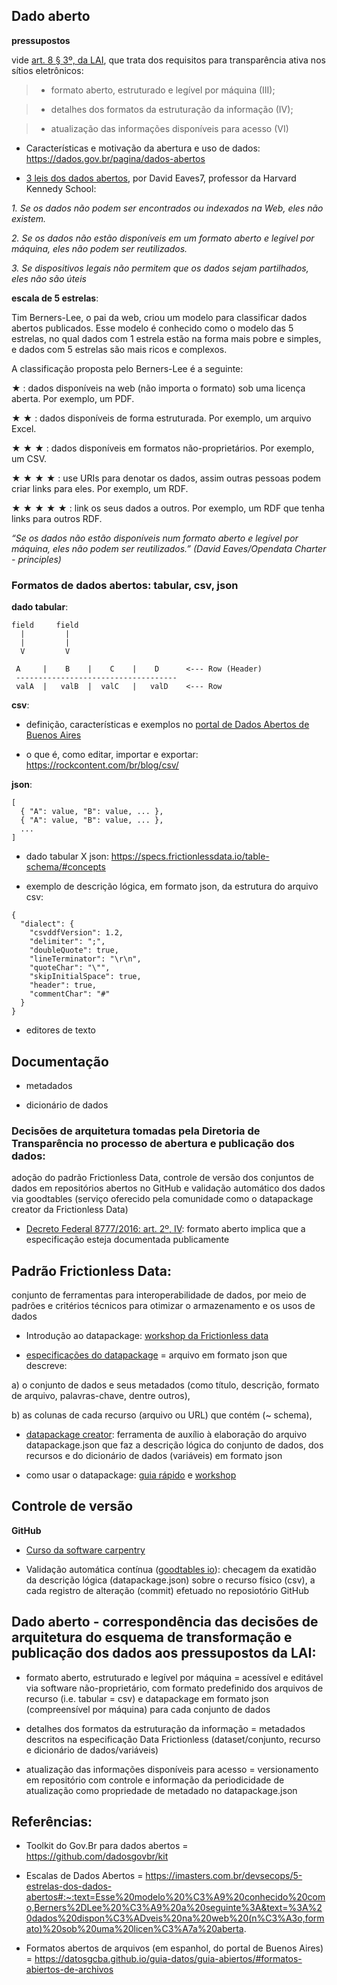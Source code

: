 ## Dado aberto

**pressupostos** 

vide [art. 8 § 3º, da LAI](http://www.planalto.gov.br/ccivil_03/_ato2011-2014/2011/lei/l12527.htm#art8%C2%A73), que trata dos requisitos para transparência ativa nos sítios eletrônicos: 

> + formato aberto, estruturado e legível por máquina (III);

> + detalhes dos formatos da estruturação da informação (IV);

> + atualização das informações disponíveis para acesso (VI)


* Características e motivação da abertura e uso de dados: https://dados.gov.br/pagina/dados-abertos

* [3 leis dos dados abertos](https://eaves.ca/2009/09/30/three-law-of-open-government-data/), por David Eaves7, professor da Harvard Kennedy School:

_1. Se os dados não podem ser encontrados ou indexados na Web, eles não existem._

_2. Se os dados não estão disponíveis em um formato aberto e legível por máquina, eles
 não podem ser reutilizados._
 
_3. Se dispositivos legais não permitem que os dados sejam partilhados, eles não são úteis_


**escala de 5 estrelas**: 

Tim Berners-Lee, o pai da web, criou um modelo para classificar dados abertos publicados. Esse modelo é conhecido como o modelo das 5 estrelas, no qual dados com 1 estrela estão na forma mais pobre e simples, e dados com 5 estrelas são mais ricos e complexos.

A classificação proposta pelo Berners-Lee é a seguinte:

★ : dados disponíveis na web (não importa o formato) sob uma licença aberta. Por exemplo, um PDF.

★ ★ : dados disponíveis de forma estruturada. Por exemplo, um arquivo Excel.

★ ★ ★ : dados disponíveis em formatos não-proprietários. Por exemplo, um CSV.

★ ★ ★ ★ : use URIs para denotar os dados, assim outras pessoas podem criar links para eles. Por exemplo, um RDF.

★ ★ ★ ★ ★ : link os seus dados a outros. Por exemplo, um RDF que tenha links para outros RDF.

_“Se os dados não estão disponíveis num formato aberto e legível por máquina, eles não podem ser reutilizados.” (David Eaves/Opendata Charter - principles)_


### Formatos de dados abertos: tabular, csv, json

**dado tabular**:

````
field     field
  |         |
  |         |
  V         V

 A     |    B    |    C    |    D      <--- Row (Header)
 ------------------------------------
 valA  |   valB  |  valC   |   valD    <--- Row
````
 
 **csv**:

 - definição, características e exemplos no [portal de Dados Abertos de Buenos Aires](https://datosgcba.github.io/guia-datos/guia-abiertos/#csv)
 
 - o que é, como editar, importar e exportar: https://rockcontent.com/br/blog/csv/

**json**:

````
[
  { "A": value, "B": value, ... },
  { "A": value, "B": value, ... },
  ...
]
````

* dado tabular X json: https://specs.frictionlessdata.io/table-schema/#concepts

* exemplo de descrição lógica, em formato json, da estrutura do arquivo csv:

````
{
  "dialect": {
    "csvddfVersion": 1.2,
    "delimiter": ";",
    "doubleQuote": true,
    "lineTerminator": "\r\n",
    "quoteChar": "\"",
    "skipInitialSpace": true,
    "header": true,
    "commentChar": "#"
  }
}

````


* editores de texto


## Documentação

* metadados

* dicionário de dados


### Decisões de arquitetura tomadas pela Diretoria de Transparência no processo de abertura e publicação dos dados: 

adoção do padrão Frictionless Data, controle de versão dos conjuntos de dados em repositórios abertos no GitHub e validação automático dos dados via goodtables (serviço oferecido pela comunidade como o datapackage creator da Frictionless Data)

* [Decreto Federal 8777/2016: art. 2º, IV](http://www.planalto.gov.br/ccivil_03/_ato2015-2018/2016/decreto/d8777.htm#art2): formato aberto implica que a especificação esteja documentada publicamente


## Padrão Frictionless Data:

conjunto de ferramentas para interoperabilidade de dados, por meio de padrões e critérios técnicos para otimizar o armazenamento e os usos de dados

* Introdução ao datapackage: [workshop da Frictionless data](https://www.youtube.com/watch?v=EFQmudQP4io&feature=youtu.be&t=616)


* [especificações do datapackage](https://specs.frictionlessdata.io/) = arquivo em formato json que descreve:

a) o conjunto de dados e seus metadados (como título, descrição, formato de arquivo, palavras-chave, dentre outros),

b) as colunas de cada recurso (arquivo ou URL) que contém (~ schema),


* [datapackage creator](https://create.frictionlessdata.io/): ferramenta de auxílio à elaboração do arquivo datapackage.json que faz a descrição lógica do conjunto de dados, dos recursos e do dicionário de dados (variáveis) em formato json

* como usar o datapackage: [guia rápido](https://www.youtube.com/watch?v=VrdPj28-L9g) e [workshop](https://www.youtube.com/watch?v=EFQmudQP4io&feature=youtu.be&t=998)


## Controle de versão

**GitHub**

* [Curso da software carpentry](http://swcarpentry.github.io/git-novice/)

* Validação automática contínua ([goodtables io](https://goodtables.io/)): checagem da exatidão da descrição lógica (datapackage.json) sobre o recurso físico (csv), a cada registro de alteração (commit) efetuado no reposiotório GitHub


## Dado aberto - correspondência das decisões de arquitetura do esquema de transformação e publicação dos dados aos pressupostos da LAI:

* formato aberto, estruturado e legível por máquina = acessível e editável via software não-proprietário, com formato predefinido dos arquivos de recurso (i.e. tabular = csv) e datapackage em formato json (compreensível por máquina) para cada conjunto de dados

* detalhes dos formatos da estruturação da informação = metadados descritos na especificação Data Frictionless (dataset/conjunto, recurso e dicionário de dados/variáveis)

* atualização das informações disponíveis para acesso = versionamento em repositório com controle e informação da periodicidade de atualização como propriedade de metadado no datapackage.json


## Referências:

* Toolkit do Gov.Br para dados abertos = https://github.com/dadosgovbr/kit

* Escalas de Dados Abertos = https://imasters.com.br/devsecops/5-estrelas-dos-dados-abertos#:~:text=Esse%20modelo%20%C3%A9%20conhecido%20como,Berners%2DLee%20%C3%A9%20a%20seguinte%3A&text=%3A%20dados%20dispon%C3%ADveis%20na%20web%20(n%C3%A3o,formato)%20sob%20uma%20licen%C3%A7a%20aberta.

* Formatos abertos de arquivos (em espanhol, do portal de Buenos Aires) = https://datosgcba.github.io/guia-datos/guia-abiertos/#formatos-abiertos-de-archivos
